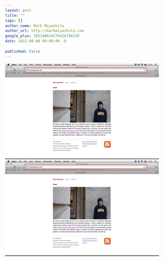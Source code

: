 ```yaml
---
layout: post
title: ""
tags: []
author_name: Mark Miyashita
author_url: http://markmiyashita.com
google_plus: 101180624276428786239
date: 2012-00-00 00:00:00 -8

published: False
---
```


<img class="clear blog-image-full-border" src="/images/omnibar_safari.png" title="Omnibar">

<img class="clear blog-image-border" src="/images/omnibar_safari.png" title="Omnibar">
